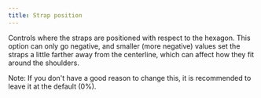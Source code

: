 ```yaml
---
title: Strap position
---
```


Controls where the straps are positioned with respect to the hexagon. This option can only go negative, and smaller (more negative) values set the straps a little farther away from the centerline, which can affect how they fit around the shoulders.

Note: If you don't have a good reason to change this, it is recommended to leave it at the default (0%).
